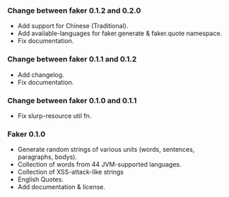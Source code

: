 ### Change between faker 0.1.2 and 0.2.0
* Add support for Chinese (Traditional).
* Add available-languages for faker.generate & faker.quote namespace.
* Fix documentation.

### Change between faker 0.1.1 and 0.1.2
* Add changelog.
* Fix documentation.

### Change between faker 0.1.0 and 0.1.1
* Fix slurp-resource util fn.

### Faker 0.1.0
* Generate random strings of various units (words, sentences, paragraphs, bodys).
* Collection of words from 44 JVM-supported languages.
* Collection of XSS-attack-like strings
* English Quotes.
* Add documentation & license.
